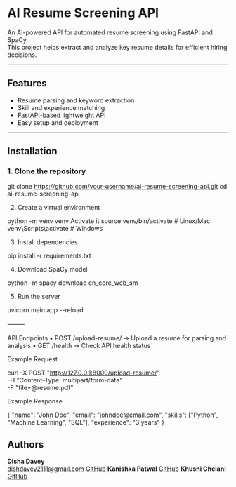 

# AI Resume Screening API

An AI-powered API for automated resume screening using FastAPI and SpaCy.  
This project helps extract and analyze key resume details for efficient hiring decisions.

---

## Features
- Resume parsing and keyword extraction  
- Skill and experience matching  
- FastAPI-based lightweight API  
- Easy setup and deployment  

---

## Installation

### 1. Clone the repository

git clone https://github.com/your-username/ai-resume-screening-api.git
cd ai-resume-screening-api

2. Create a virtual environment

python -m venv venv
 Activate it
source venv/bin/activate   # Linux/Mac
venv\Scripts\activate      # Windows

3. Install dependencies

pip install -r requirements.txt

4. Download SpaCy model

python -m spacy download en_core_web_sm

5. Run the server

uvicorn main:app --reload


⸻

API Endpoints
	•	POST /upload-resume/ → Upload a resume for parsing and analysis
	•	GET /health → Check API health status

Example Request

curl -X POST "http://127.0.0.1:8000/upload-resume/" \
  -H "Content-Type: multipart/form-data" \
  -F "file=@resume.pdf"

Example Response

{
  "name": "John Doe",
  "email": "johndoe@email.com",
  "skills": ["Python", "Machine Learning", "SQL"],
  "experience": "3 years"
}


##  Authors  
**Disha Davey**  
[dishdavey2111@gmail.com](mailto:dishdavey2111@gmail.com) [GitHub](https://github.com/Dishdavey21) 
**Kanishka Patwal**
[GitHub](https://github.com/Kanishka29-k)
**Khushi Chelani**
[GitHub](https://github.com/Khushichelani-28)

